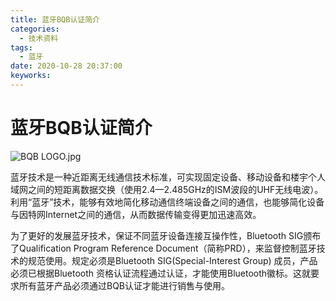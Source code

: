 ```yaml
---
title: 蓝牙BQB认证简介
categories:
  - 技术资料
tags:
  - 蓝牙
date: 2020-10-28 20:37:00
keyworks: 
---
```


# 蓝牙BQB认证简介

![BQB LOGO.jpg](https://xie-jerry.github.io/picture/1603888348.jpg)

蓝牙技术是一种近距离无线通信技术标准，可实现固定设备、移动设备和楼宇个人域网之间的短距离数据交换（使用2.4—2.485GHz的ISM波段的UHF无线电波）。利用“蓝牙”技术，能够有效地简化移动通信终端设备之间的通信，也能够简化设备与因特网Internet之间的通信，从而数据传输变得更加迅速高效。

 

为了更好的发展蓝牙技术，保证不同蓝牙设备连接互操作性，Bluetooth SIG颁布了Qualification Program Reference Document（简称PRD），来监督控制蓝牙技术的规范使用。规定必须是Bluetooth SIG(Special-Interest Group) 成员，产品必须已根据Bluetooth 资格认证流程通过认证，才能使用Bluetooth徽标。这就要求所有蓝牙产品必须通过BQB认证才能进行销售与使用。
